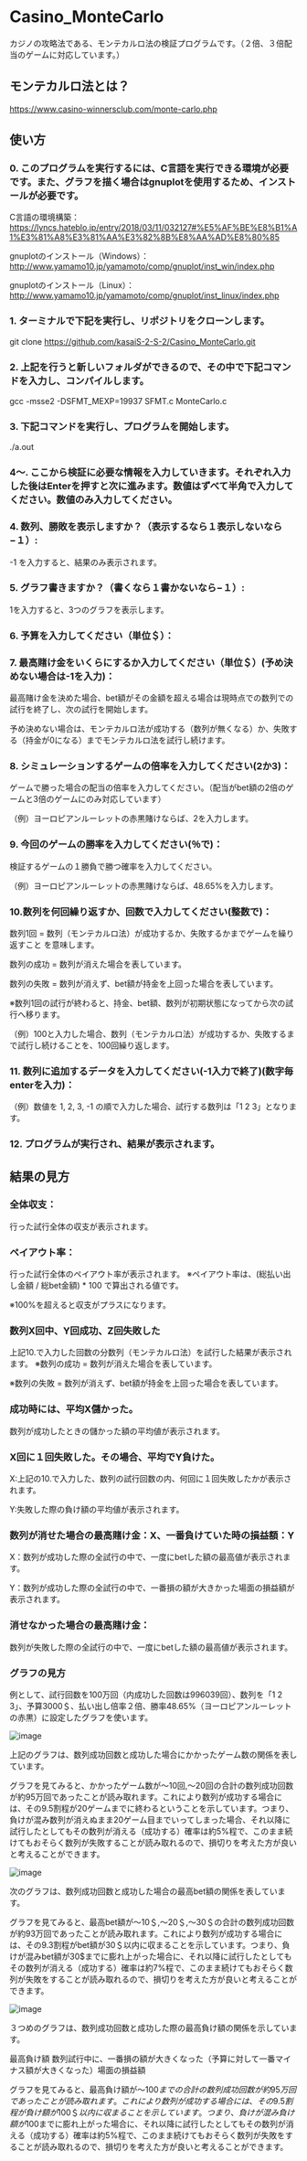 # Casino_MonteCarlo
カジノの攻略法である、モンテカルロ法の検証プログラムです。（２倍、３倍配当のゲームに対応しています。）
## モンテカルロ法とは？
https://www.casino-winnersclub.com/monte-carlo.php
## 使い方
### 0. このプログラムを実行するには、C言語を実行できる環境が必要です。また、グラフを描く場合はgnuplotを使用するため、インストールが必要です。
C言語の環境構築：https://lyncs.hateblo.jp/entry/2018/03/11/032127#%E5%AF%BE%E8%B1%A1%E3%81%A8%E3%81%AA%E3%82%8B%E8%AA%AD%E8%80%85

gnuplotのインストール（Windows）：http://www.yamamo10.jp/yamamoto/comp/gnuplot/inst_win/index.php

gnuplotのインストール（Linux）：http://www.yamamo10.jp/yamamoto/comp/gnuplot/inst_linux/index.php
### 1. ターミナルで下記を実行し、リポジトリをクローンします。
git clone https://github.com/kasaiS-2-S-2/Casino_MonteCarlo.git
### 2. 上記を行うと新しいフォルダができるので、その中で下記コマンドを入力し、コンパイルします。
gcc -msse2 -DSFMT_MEXP=19937 SFMT.c MonteCarlo.c
### 3. 下記コマンドを実行し、プログラムを開始します。
./a.out

### 4〜. ここから検証に必要な情報を入力していきます。それぞれ入力した後はEnterを押すと次に進みます。数値はずべて半角で入力してください。数値のみ入力してください。

### 4. 数列、勝敗を表示しますか？（表示するなら１表示しないなら−１）:
-1 を入力すると、結果のみ表示されます。
### 5. グラフ書きますか？（書くなら１書かないなら−１）:
1を入力すると、3つのグラフを表示します。
### 6. 予算を入力してください（単位＄）：
### 7. 最高賭け金をいくらにするか入力してください（単位＄）(予め決めない場合は-1を入力)：
最高賭け金を決めた場合、bet額がその金額を超える場合は現時点での数列での試行を終了し、次の試行を開始します。

予め決めない場合は、モンテカルロ法が成功する（数列が無くなる）か、失敗する（持金が0になる）までモンテカルロ法を試行し続けます。
### 8. シミュレーションするゲームの倍率を入力してください(2か3)：
ゲームで勝った場合の配当の倍率を入力してください。（配当がbet額の2倍のゲームと3倍のゲームにのみ対応しています）

（例）ヨーロピアンルーレットの赤黒賭けならば、2を入力します。
### 9. 今回のゲームの勝率を入力してください(％で)：
検証するゲームの１勝負で勝つ確率を入力してください。

（例）ヨーロピアンルーレットの赤黒賭けならば、48.65%を入力します。
### 10.数列を何回繰り返すか、回数で入力してください(整数で)：
数列1回 = 数列（モンテカルロ法）が成功するか、失敗するかまでゲームを繰り返すこと を意味します。

数列の成功 = 数列が消えた場合を表しています。

数列の失敗 = 数列が消えず、bet額が持金を上回った場合を表しています。

※数列1回の試行が終わると、持金、bet額、数列が初期状態になってから次の試行へ移ります。

（例）100と入力した場合、数列（モンテカルロ法）が成功するか、失敗するまで試行し続けることを、100回繰り返します。
### 11. 数列に追加するデータを入力してください(-1入力で終了)(数字毎enterを入力)：
（例）数値を 1, 2, 3, -1 の順で入力した場合、試行する数列は「1 2 3」となります。
### 12. プログラムが実行され、結果が表示されます。

## 結果の見方
### 全体収支：
行った試行全体の収支が表示されます。
### ペイアウト率：
行った試行全体のペイアウト率が表示されます。
※ペイアウト率は、(総払い出し金額 / 総bet金額) * 100 で算出される値です。

※100%を超えると収支がプラスになります。
### 数列X回中、Y回成功、Z回失敗した
上記10.で入力した回数の分数列（モンテカルロ法）を試行した結果が表示されます。
※数列の成功 = 数列が消えた場合を表しています。

※数列の失敗 = 数列が消えず、bet額が持金を上回った場合を表しています。
### 成功時には、平均X儲かった。
数列が成功したときの儲かった額の平均値が表示されます。
### X回に１回失敗した。その場合、平均でY負けた。
X:上記の10.で入力した、数列の試行回数の内、何回に１回失敗したかが表示されます。

Y:失敗した際の負け額の平均値が表示されます。
### 数列が消せた場合の最高賭け金：X、一番負けていた時の損益額：Y
X：数列が成功した際の全試行の中で、一度にbetした額の最高値が表示されます。

Y：数列が成功した際の全試行の中で、一番損の額が大きかった場面の損益額が表示されます。
### 消せなかった場合の最高賭け金：
数列が失敗した際の全試行の中で、一度にbetした額の最高値が表示されます。

### グラフの見方
例として、試行回数を100万回（内成功した回数は996039回）、数列を「1 2 3」、予算3000＄、払い出し倍率２倍、勝率48.65%（ヨーロピアンルーレットの赤黒）に設定したグラフを使います。

![image](https://user-images.githubusercontent.com/67869001/122716392-28bf6200-d2a5-11eb-9cd3-6c82334f46d1.png)

上記のグラフは、数列成功回数と成功した場合にかかったゲーム数の関係を表しています。


グラフを見てみると、かかったゲーム数が〜10回,〜20回の合計の数列成功回数が約95万回であったことが読み取れます。これにより数列が成功する場合には、その9.5割程が20ゲームまでに終わるということを示しています。つまり、負けが混み数列が消えぬまま20ゲーム目までいってしまった場合、それ以降に試行したとしてもその数列が消える（成功する）確率は約5%程で、このまま続けてもおそらく数列が失敗することが読み取れるので、損切りを考えた方が良いと考えることができます。

![image](https://user-images.githubusercontent.com/67869001/122718038-658c5880-d2a7-11eb-9c7d-0d19f35c0232.png)

次のグラフは、数列成功回数と成功した場合の最高bet額の関係を表しています。


グラフを見てみると、最高bet額が〜10＄,〜20＄,〜30＄の合計の数列成功回数が約93万回であったことが読み取れます。これにより数列が成功する場合には、その9.3割程がbet額が30＄以内に収まることを示しています。つまり、負けが混みbet額が30$までに膨れ上がった場合に、それ以降に試行したとしてもその数列が消える（成功する）確率は約7%程で、このまま続けてもおそらく数列が失敗をすることが読み取れるので、損切りを考えた方が良いと考えることができます。

![image](https://user-images.githubusercontent.com/67869001/122719086-ac2e8280-d2a8-11eb-8e0a-18657780815c.png)

３つめのグラフは、数列成功回数と成功した際の最高負け額の関係を示しています。

最高負け額  数列試行中に、一番損の額が大きくなった（予算に対して一番マイナス額が大きくなった）場面の損益額


グラフを見てみると、最高負け額が〜100$までの合計の数列成功回数が約95万回であったことが読み取れます。これにより数列が成功する場合には、その9.5割程が負け額が100＄以内に収まることを示しています。つまり、負けが混み負け額が100$までに膨れ上がった場合に、それ以降に試行したとしてもその数列が消える（成功する）確率は約5%程で、このまま続けてもおそらく数列が失敗をすることが読み取れるので、損切りを考えた方が良いと考えることができます。
